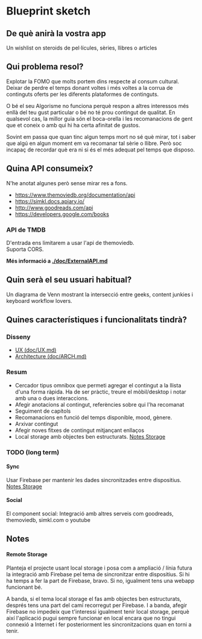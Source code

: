 # Blueprint sketch

## De què anirà la vostra app

Un wishlist on steroids de pel·lícules, sèries, llibres o articles

## Qui problema resol?

Explotar la FOMO que molts portem dins respecte al consum cultural.
Deixar de perdre el temps donant voltes i més voltes a la corrua de continguts
oferts per les diferents plataformes de continguts.

O bé el seu Algorisme no funciona perquè respon a altres interessos més enllà
del teu gust particular o bé no té prou contingut de qualitat.
En qualsevol cas, la millor guia són el boca-orella i les recomanacions de gent
que et coneix o amb qui hi ha certa afinitat de gustos.

Sovint em passa que quan tinc algun temps mort no sé què mirar, tot i saber que
algú en algun moment em va recomanar tal sèrie o llibre. Però soc incapaç de
recordar què era ni si és el més adequat pel temps que disposo.

## Quina API consumeix?

N'he anotat algunes però sense mirar res a fons.

- https://www.themoviedb.org/documentation/api
- https://simkl.docs.apiary.io/
- http://www.goodreads.com/api
- https://developers.google.com/books

### API de TMDB

D'entrada ens limitarem a usar l'api de themoviedb.  
Suporta CORS.  

**Més informació a [./doc/ExternalAPI.md](doc/ExternalAPI.md)**

## Quin serà el seu usuari habitual?

Un diagrama de Venn mostrant la intersecció entre geeks, content junkies i
keyboard workflow lovers.  

## Quines característiques i funcionalitats tindrà?

### Disseny
- [UX (doc/UX.md)](doc/UX.md)
- [Architecture (doc/ARCH.md)](doc/ARCH.md)

### Resum
- Cercador tipus omnibox que permeti agregar el contingut a la llista d'una
  forma ràpida. Ha de ser pràctic, treure el mòbil/desktop i notar amb una o
  dues interaccions.
- Afegir anotacions al contingut, referències sobre qui l'ha recomanat
- Seguiment de capítols
- Recomanacions en funció del temps disponible, mood, gènere.
- Arxivar contingut
- Afegir noves fitxes de contingut mitjançant enllaços
- Local storage amb objectes ben estructurats. [Notes Storage](#remote-storage)

### TODO (long term)

#### Sync

Usar Firebase per mantenir les dades sincronitzades entre dispositius.
[Notes Storage](#remote-storage)

#### Social

El component social: Integració amb altres serveis com goodreads, themoviedb,
simkl.com o youtube

## Notes

#### Remote Storage

Planteja el projecte usant local storage i posa com a ampliació / línia
futura la integració amb Firebase pel tema de sincronitzar entre dispositius.
Si hi ha temps a fer la part de Firebase, bravo. Si no, igualment tens una
webapp funcionant bé.

A banda, si el tema local storage el fas amb objectes ben estructurats, després
tens una part del camí recorregut per Firebase. I a banda, afegir Firebase no
impedeix que t'interessi igualment tenir local storage, perquè així l'aplicació
pugui sempre funcionar en local encara que no tingui connexió a Internet i fer
posteriorment les sincronitzacions quan en torni a tenir.
